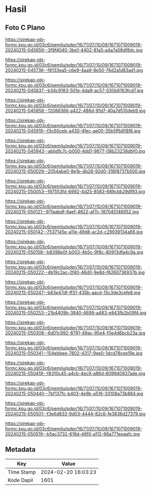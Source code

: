 # Hasil

## Foto C Plano

https://sirekap-obj-formc.kpu.go.id/03c6/pemilu/pdpr/16/71/07/10/09/1671071009019-20240215-045659--3f9f4040-3be1-4402-81a5-a4a7a58df8dc.jpg

https://sirekap-obj-formc.kpu.go.id/03c6/pemilu/pdpr/16/71/07/10/09/1671071009019-20240215-045736--f8133ea5-c6e9-4aa9-8e50-76d2a1d83ad1.jpg

https://sirekap-obj-formc.kpu.go.id/03c6/pemilu/pdpr/16/71/07/10/09/1671071009019-20240215-045837--b34c9183-501e-4da9-ac57-030b6163fcd7.jpg

https://sirekap-obj-formc.kpu.go.id/03c6/pemilu/pdpr/16/71/07/10/09/1671071009019-20240215-045858--12088366-a422-486d-91d7-40a7d510deb9.jpg

https://sirekap-obj-formc.kpu.go.id/03c6/pemilu/pdpr/16/71/07/10/09/1671071009019-20240215-045919--f3c60ceb-a430-4fec-ae00-35b5ffb6f8f8.jpg

https://sirekap-obj-formc.kpu.go.id/03c6/pemilu/pdpr/16/71/07/10/09/1671071009019-20240215-045943--abbdfc7c-b000-4dd1-9877-08b23238dbf0.jpg

https://sirekap-obj-formc.kpu.go.id/03c6/pemilu/pdpr/16/71/07/10/09/1671071009019-20240215-050029--2054abe0-8e1b-4b28-92d0-318f8737b500.jpg

https://sirekap-obj-formc.kpu.go.id/03c6/pemilu/pdpr/16/71/07/10/09/1671071009019-20240215-050053--f97553fd-6992-4d25-8583-689cbb29df93.jpg

https://sirekap-obj-formc.kpu.go.id/03c6/pemilu/pdpr/16/71/07/10/09/1671071009019-20240215-050121--97faabdf-6aef-4622-af7c-187045148952.jpg

https://sirekap-obj-formc.kpu.go.id/03c6/pemilu/pdpr/16/71/07/10/09/1671071009019-20240215-050142--7537145e-a11e-49d8-ac2d-c29939134a66.jpg

https://sirekap-obj-formc.kpu.go.id/03c6/pemilu/pdpr/16/71/07/10/09/1671071009019-20240215-050158--b8398e0f-b003-4b5c-9f8c-80913dfa4c9a.jpg

https://sirekap-obj-formc.kpu.go.id/03c6/pemilu/pdpr/16/71/07/10/09/1671071009019-20240215-050222--4b19c2ac-2f40-46d0-9e8d-f6260736937b.jpg

https://sirekap-obj-formc.kpu.go.id/03c6/pemilu/pdpr/16/71/07/10/09/1671071009019-20240215-050247--b83e47df-ff31-435b-aacd-15c3de3cefe8.jpg

https://sirekap-obj-formc.kpu.go.id/03c6/pemilu/pdpr/16/71/07/10/09/1671071009019-20240215-050253--21b4409b-3840-4699-a483-e843fb2b09f4.jpg

https://sirekap-obj-formc.kpu.go.id/03c6/pemilu/pdpr/16/71/07/10/09/1671071009019-20240215-050308--6d01c992-8791-49ac-95e4-f0e4d6bcb23a.jpg

https://sirekap-obj-formc.kpu.go.id/03c6/pemilu/pdpr/16/71/07/10/09/1671071009019-20240215-050341--154ebbee-7802-4317-9ee0-1dcd78cee19e.jpg

https://sirekap-obj-formc.kpu.go.id/03c6/pemilu/pdpr/16/71/07/10/09/1671071009019-20240215-050419--f8310c45-a4cb-4ec9-a86d-809940937ade.jpg

https://sirekap-obj-formc.kpu.go.id/03c6/pemilu/pdpr/16/71/07/10/09/1671071009019-20240215-050440--7bf137fc-b403-4e9b-a516-33108a73b884.jpg

https://sirekap-obj-formc.kpu.go.id/03c6/pemilu/pdpr/16/71/07/10/09/1671071009019-20240215-050501--f3e6d833-9d03-4444-82c6-fe3836d27379.jpg

https://sirekap-obj-formc.kpu.go.id/03c6/pemilu/pdpr/16/71/07/10/09/1671071009019-20240215-050519--b5ac3732-616d-46f0-a112-66a771eeaafc.jpg


## Metadata

| Key        | Value               |
| ---------- | ------------------- |
| Time Stamp | 2024-02-20 16:03:23 |
| Kode Dapil | 1601                |



